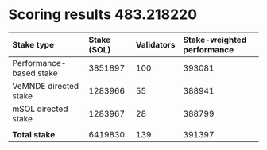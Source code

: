 # Scoring results 483.218220

| Stake type              | Stake (SOL) | Validators | Stake-weighted performance |
|:------------------------|:------------|:-----------|:---------------------------|
| Performance-based stake | 3851897     | 100        | 393081                     |
| VeMNDE directed stake   | 1283966     | 55         | 388941                     |
| mSOL directed stake     | 1283967     | 28         | 388799                     |
|                         |             |            |                            |
| **Total stake**         | 6419830     | 139        | 391397                     |
